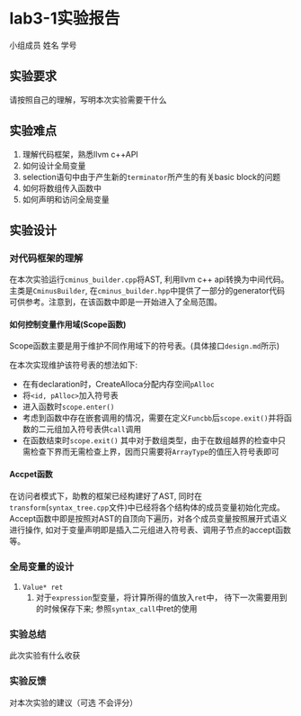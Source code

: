 # lab3-1实验报告

小组成员 姓名 学号

## 实验要求

请按照自己的理解，写明本次实验需要干什么

## 实验难点
1. 理解代码框架，熟悉llvm c++API
2. 如何设计全局变量
3. selection语句中由于产生新的`terminator`所产生的有关basic block的问题
4. 如何将数组传入函数中
5. 如何声明和访问全局变量

## 实验设计

### 对代码框架的理解
在本次实验运行`cminus_builder.cpp`将AST, 利用llvm c++ api转换为中间代码。
主类是`CminusBuilder`, 在`cminus_builder.hpp`中提供了一部分的generator代码可供参考。注意到，在该函数中即是一开始进入了全局范围。

#### 如何控制变量作用域(Scope函数)
Scope函数主要是用于维护不同作用域下的符号表。(具体接口`design.md`所示)

在本次实现维护该符号表的想法如下:
- 在有declaration时，CreateAlloca分配内存空间`pAlloc`
- 将`<id, pAlloc>`加入符号表
- 进入函数时`scope.enter()`
- 考虑到函数中存在嵌套调用的情况，需要在定义`Funcbb`后`scope.exit()`并将函数的二元组加入符号表供`call`调用
- 在函数结束时`scope.exit()`
其中对于数组类型，由于在数组越界的检查中只需检查下界而无需检查上界，因而只需要将`ArrayType`的值压入符号表即可

#### Accpet函数
在访问者模式下，助教的框架已经构建好了AST, 同时在`transform`(`syntax_tree.cpp`文件)中已经将各个结构体的成员变量初始化完成。Accept函数中即是按照对AST的自顶向下遍历，对各个成员变量按照展开式语义进行操作, 如对于变量声明即是插入二元组进入符号表、调用子节点的accept函数等。


### 全局变量的设计
1. `Value* ret`
   1. 对于`expression`型变量，将计算所得的值放入`ret`中， 待下一次需要用到的时候保存下来; 参照`syntax_call`中ret的使用


### 实验总结

此次实验有什么收获

### 实验反馈

对本次实验的建议（可选 不会评分）

